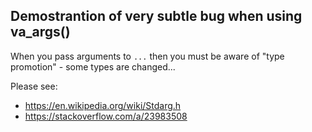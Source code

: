 Demostrantion of very subtle bug when using va_args()
-----------------------------------------------------

When you pass arguments to `...` then you must be aware
of "type promotion" - some types are changed...

Please see:
* https://en.wikipedia.org/wiki/Stdarg.h
* https://stackoverflow.com/a/23983508
 
